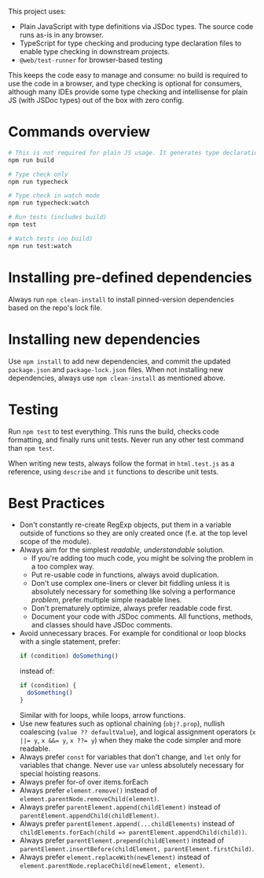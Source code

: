 This project uses:

- Plain JavaScript with type definitions via JSDoc types. The source code runs as-is in any browser.
- TypeScript for type checking and producing type declaration files to enable type checking in downstream projects.
- `@web/test-runner` for browser-based testing

This keeps the code easy to manage and consume: no build is required to use the
code in a browser, and type checking is optional for consumers, although many
IDEs provide some type checking and intellisense for plain JS (with JSDoc types)
out of the box with zero config.

# Commands overview

```bash
# This is not required for plain JS usage. It generates type declaration files only, while performing a type check.
npm run build

# Type check only
npm run typecheck

# Type check in watch mode
npm run typecheck:watch

# Run tests (includes build)
npm test

# Watch tests (no build)
npm run test:watch
```

# Installing pre-defined dependencies

Always run `npm clean-install` to install pinned-version dependencies based on
the repo's lock file.

# Installing new dependencies

Use `npm install` to add new dependencies, and commit the updated `package.json`
and `package-lock.json` files. When not installing new dependencies, always use
`npm clean-install` as mentioned above.

# Testing

Run `npm test` to test everything. This runs the build, checks code formatting,
and finally runs unit tests. Never run any other test command than `npm test`.

When writing new tests, always follow the format in `html.test.js` as a
reference, using `describe` and `it` functions to describe unit tests.

# Best Practices

- Don't constantly re-create RegExp objects, put them in a variable outside of
  functions so they are only created once (f.e. at the top level scope of the
  module).
- Always aim for the simplest _readable, understandable_ solution.
  - If you're adding too much code, you might be solving the problem in a too complex way.
  - Put re-usable code in functions, always avoid duplication.
  - Don't use complex one-liners or clever bit fiddling unless it is absolutely
    necessary for something like solving a performance _problem_, prefer multiple
    simple readable lines.
  - Don't prematurely optimize, always prefer readable code first.
  - Document your code with JSDoc comments. All functions, methods, and classes
    should have JSDoc comments.
- Avoid unnecessary braces. For example for conditional or loop blocks with a single statement, prefer:
  ```js
  if (condition) doSomething()
  ```
  instead of:
  ```js
  if (condition) {
    doSomething()
  }
  ```
  Similar with for loops, while loops, arrow functions.
- Use new features such as optional chaining (`obj?.prop`), nullish coalescing
  (`value ?? defaultValue`), and logical assignment operators (`x ||= y`, `x &&= y`,
  `x ??= y`) when they make the code simpler and more readable.
- Always prefer `const` for variables that don't change, and `let` only for
  variables that change. Never use `var` unless absolutely necessary for special
  hoisting reasons.
- Always prefer for-of over items.forEach
- Always prefer `element.remove()` instead of `element.parentNode.removeChild(element)`.
- Always prefer `parentElement.append(childElement)` instead of
  `parentElement.appendChild(childElement)`.
- Always prefer `parentElement.append(...childElements)` instead of
  `childElements.forEach(child => parentElement.appendChild(child))`.
- Always prefer `parentElement.prepend(childElement)` instead of
  `parentElement.insertBefore(childElement, parentElement.firstChild)`.
- Always prefer `element.replaceWith(newElement)` instead of
  `element.parentNode.replaceChild(newElement, element)`.

